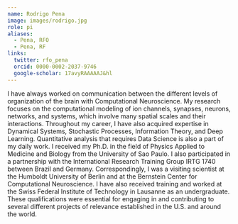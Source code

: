 ```yaml
---
name: Rodrigo Pena
image: images/rodrigo.jpg
role: pi
aliases:
  - Pena, RFO
  - Pena, RF
links:
  twitter: rfo_pena
  orcid: 0000-0002-2037-9746
  google-scholar: 17avyRAAAAAJ&hl
---
```


I have always worked on communication between the different levels of organization of the brain with Computational Neuroscience. My research focuses on the computational modeling of ion channels, synapses, neurons, networks, and systems, which involve many spatial scales and their interactions. Throughout my career, I have also acquired expertise in Dynamical Systems, Stochastic Processes, Information Theory, and Deep Learning. Quantitative analysis that requires Data Science is also a part of my daily work. I received my Ph.D. in the field of Physics Applied to Medicine and Biology from the University of Sao Paulo. I also participated in a partnership with the International Research Training Group IRTG 1740 between Brazil and Germany. Correspondingly, I was a visiting scientist at the Humboldt University of Berlin and at the Bernstein Center for Computational Neuroscience. I have also received training and worked at the Swiss Federal Institute of Technology in Lausanne as an undergraduate. These qualifications were essential for engaging in and contributing to several different projects of relevance established in the U.S. and around the world.
